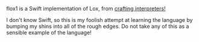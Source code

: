 flox1 is a Swift implementation of Lox, from [crafting interpreters!](http://www.craftinginterpreters.com)

I don't know Swift, so this is my foolish attempt at learning the language by bumping my shins into all of the rough edges.  Do not take any of this as a sensible example of the language!
